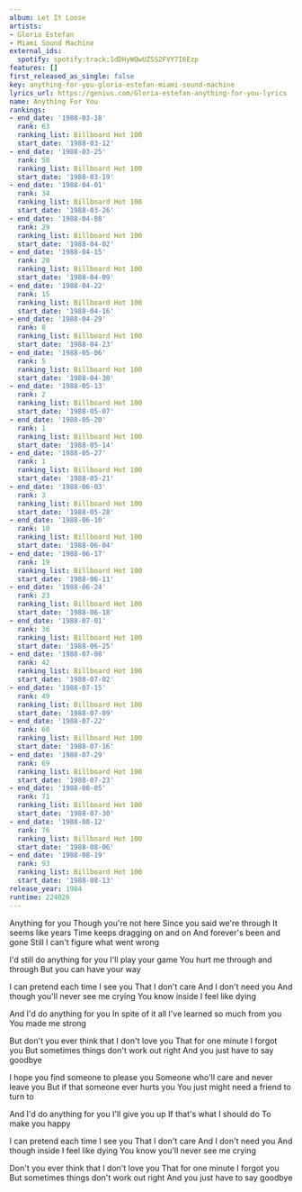 ```yaml
---
album: Let It Loose
artists:
- Gloria Estefan
- Miami Sound Machine
external_ids:
  spotify: spotify:track:1dDHyWQwUZSS2FVY7I6Ezp
features: []
first_released_as_single: false
key: anything-for-you-gloria-estefan-miami-sound-machine
lyrics_url: https://genius.com/Gloria-estefan-anything-for-you-lyrics
name: Anything For You
rankings:
- end_date: '1988-03-18'
  rank: 63
  ranking_list: Billboard Hot 100
  start_date: '1988-03-12'
- end_date: '1988-03-25'
  rank: 50
  ranking_list: Billboard Hot 100
  start_date: '1988-03-19'
- end_date: '1988-04-01'
  rank: 34
  ranking_list: Billboard Hot 100
  start_date: '1988-03-26'
- end_date: '1988-04-08'
  rank: 29
  ranking_list: Billboard Hot 100
  start_date: '1988-04-02'
- end_date: '1988-04-15'
  rank: 20
  ranking_list: Billboard Hot 100
  start_date: '1988-04-09'
- end_date: '1988-04-22'
  rank: 15
  ranking_list: Billboard Hot 100
  start_date: '1988-04-16'
- end_date: '1988-04-29'
  rank: 8
  ranking_list: Billboard Hot 100
  start_date: '1988-04-23'
- end_date: '1988-05-06'
  rank: 5
  ranking_list: Billboard Hot 100
  start_date: '1988-04-30'
- end_date: '1988-05-13'
  rank: 2
  ranking_list: Billboard Hot 100
  start_date: '1988-05-07'
- end_date: '1988-05-20'
  rank: 1
  ranking_list: Billboard Hot 100
  start_date: '1988-05-14'
- end_date: '1988-05-27'
  rank: 1
  ranking_list: Billboard Hot 100
  start_date: '1988-05-21'
- end_date: '1988-06-03'
  rank: 3
  ranking_list: Billboard Hot 100
  start_date: '1988-05-28'
- end_date: '1988-06-10'
  rank: 10
  ranking_list: Billboard Hot 100
  start_date: '1988-06-04'
- end_date: '1988-06-17'
  rank: 19
  ranking_list: Billboard Hot 100
  start_date: '1988-06-11'
- end_date: '1988-06-24'
  rank: 23
  ranking_list: Billboard Hot 100
  start_date: '1988-06-18'
- end_date: '1988-07-01'
  rank: 36
  ranking_list: Billboard Hot 100
  start_date: '1988-06-25'
- end_date: '1988-07-08'
  rank: 42
  ranking_list: Billboard Hot 100
  start_date: '1988-07-02'
- end_date: '1988-07-15'
  rank: 49
  ranking_list: Billboard Hot 100
  start_date: '1988-07-09'
- end_date: '1988-07-22'
  rank: 60
  ranking_list: Billboard Hot 100
  start_date: '1988-07-16'
- end_date: '1988-07-29'
  rank: 69
  ranking_list: Billboard Hot 100
  start_date: '1988-07-23'
- end_date: '1988-08-05'
  rank: 71
  ranking_list: Billboard Hot 100
  start_date: '1988-07-30'
- end_date: '1988-08-12'
  rank: 76
  ranking_list: Billboard Hot 100
  start_date: '1988-08-06'
- end_date: '1988-08-19'
  rank: 93
  ranking_list: Billboard Hot 100
  start_date: '1988-08-13'
release_year: 1984
runtime: 224026
---
```

Anything for you
Though you're not here
Since you said we're through
It seems like years
Time keeps dragging on and on
And forever's been and gone
Still I can't figure what went wrong

I'd still do anything for you
I'll play your game
You hurt me through and through
But you can have your way

I can pretend each time I see you
That I don't care
And I don't need you
And though you'll never see me crying
You know inside I feel like dying

And I'd do anything for you
In spite of it all
I've learned so much from you
You made me strong

But don't you ever think that
I don't love you
That for one minute
I forgot you
But sometimes things don't work out right
And you just have to say goodbye

I hope you find someone to please you
Someone who'll care and never leave you
But if that someone ever hurts you
You just might need a friend to turn to

And I'd do anything for you
I'll give you up
If that's what I should do
To make you happy

I can pretend each time I see you
That I don't care
And I don't need you
And though inside I feel like dying
You know you'll never see me crying

Don't you ever think that
I don't love you
That for one minute I forgot you
But sometimes things don't work out right
And you just have to say goodbye
